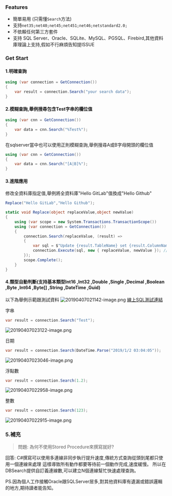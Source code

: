 ### Features
- 簡單易用 (只需懂`Search`方法)
- 支持`net35;net40;net45;net451;net46;netstandard2.0;`
- 不依賴任何第三方套件
- 支持 SQL Server、Oracle、SQLite、MySQL、PGSQL、Firebird,其他資料庫理論上支持,假如不行麻煩告知提ISSUE


### Get Start

#### 1.明確查詢

```C#
using (var connection = GetConnection())
{
    var result = connection.Search("your search data");
}
```

#### 2.模糊查詢,舉例搜尋包含Test字串的欄位值
```C#
using (var cnn = GetConnection())
{
    var data = cnn.Search("%Test%");
}
```

在sqlserver當中也可以使用正則模糊查詢,舉例搜尋A或B字母開頭的欄位值
```C#
using (var cnn = GetConnection())
{
    var data = cnn.Search("[A|B]%");
}
```


#### 3.進階應用

修改全資料庫指定值,舉例將全資料庫"Hello GitLab"值換成"Hello Github"
```C#
Replace("Hello GitLab","Hello Github");

static void Replace(object replaceValue,object newValue)
{
    using (var scope = new System.Transactions.TransactionScope())
    using (var connection = GetConnection())
    {
        connection.Search(replaceValue, (result) =>
        {
            var sql = $"Update {result.TableName} set {result.ColumnName} = @newValue where {result.ColumnName} = @replaceValue";
            connection.Execute(sql, new { replaceValue, newValue }); //Using Dapper ORM
        });
        scope.Complete();
    }
}
```

#### 4.類型自動判斷(支持基本類型Int16 ,Int32 ,Double ,Single ,Decimal ,Boolean ,Byte ,Int64 ,Byte[] ,String ,DateTime ,Guid)

以下為舉例示範跟測試資料
![20190407021142-image.png](https://raw.githubusercontent.com/shps951023/ImageHosting/master/img/20190407021142-image.png)
[線上SQL測試連結](https://dbfiddle.uk/?rdbms=sqlserver_2017&fiddle=824827c951dee214bf3c3debb3a6c591)

字串
```C#
var result = connection.Search("Test");
```
![20190407023122-image.png](https://raw.githubusercontent.com/shps951023/ImageHosting/master/img/20190407023122-image.png)

日期
```C#
var result = connection.Search(DateTime.Parse("2019/1/2 03:04:05"));
```
![20190407023046-image.png](https://raw.githubusercontent.com/shps951023/ImageHosting/master/img/20190407023046-image.png)

浮點數
```C#
var result = connection.Search(1.2);
```
![20190407022958-image.png](https://raw.githubusercontent.com/shps951023/ImageHosting/master/img/20190407022958-image.png)

整數
```C#
var result = connection.Search(123);
```
![20190407022915-image.png](https://raw.githubusercontent.com/shps951023/ImageHosting/master/img/20190407022915-image.png)

### 5.補充

> 問題: 為何不使用Stored Procedure來撰寫就好?  

回答: C#撰寫可以使用多連線非同步執行提升速度,傳統方式查詢從頭到尾都只使用一個連線來處理
    這樣導致所有動作都要等待前一個動作完成,速度緩慢。
    所以在DBSearch提供自訂義連線數,可以建立N個連線幫忙快速處理查詢。



PS.因為個人工作接觸Oracle跟SQLServer居多,對其他資料庫有遺漏或錯誤邏輯的地方,期待讀者能告知。







